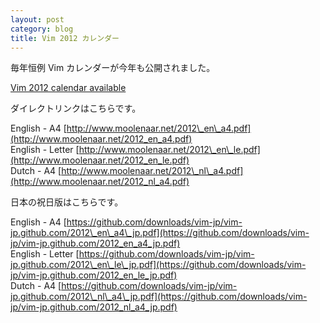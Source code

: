 ```yaml
---
layout: post
category: blog
title: Vim 2012 カレンダー
---
```


毎年恒例 Vim カレンダーが今年も公開されました。

[Vim 2012 calendar available](http://groups.google.com/group/vim_announce/browse_thread/thread/ce04aaf15fba0c85)

ダイレクトリンクはこちらです。

English - A4     [http://www.moolenaar.net/2012\_en\_a4.pdf](http://www.moolenaar.net/2012_en_a4.pdf)<br />
English - Letter [http://www.moolenaar.net/2012\_en\_le.pdf](http://www.moolenaar.net/2012_en_le.pdf)<br />
Dutch - A4       [http://www.moolenaar.net/2012\_nl\_a4.pdf](http://www.moolenaar.net/2012_nl_a4.pdf)<br />

日本の祝日版はこちらです。

English - A4     [https://github.com/downloads/vim-jp/vim-jp.github.com/2012\_en\_a4\_jp.pdf](https://github.com/downloads/vim-jp/vim-jp.github.com/2012_en_a4_jp.pdf)<br />
English - Letter [https://github.com/downloads/vim-jp/vim-jp.github.com/2012\_en\_le\_jp.pdf](https://github.com/downloads/vim-jp/vim-jp.github.com/2012_en_le_jp.pdf)<br />
Dutch - A4       [https://github.com/downloads/vim-jp/vim-jp.github.com/2012\_nl\_a4\_jp.pdf](https://github.com/downloads/vim-jp/vim-jp.github.com/2012_nl_a4_jp.pdf)<br />

